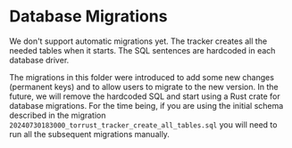 # Database Migrations

We don't support automatic migrations yet. The tracker creates all the needed tables when it starts. The SQL sentences are hardcoded in each database driver.

The migrations in this folder were introduced to add some new changes (permanent keys) and to allow users to migrate to the new version. In the future, we will remove the hardcoded SQL and start using a Rust crate for database migrations. For the time being, if you are using the initial schema described in the migration `20240730183000_torrust_tracker_create_all_tables.sql` you will need to run all the subsequent migrations manually.
